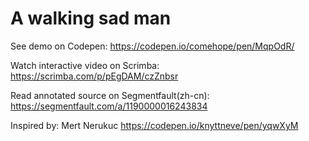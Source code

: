 # A walking sad man

See demo on Codepen: https://codepen.io/comehope/pen/MqpOdR/

Watch interactive video on Scrimba: https://scrimba.com/p/pEgDAM/czZnbsr

Read annotated source on Segmentfault(zh-cn): https://segmentfault.com/a/1190000016243834

Inspired by: Mert Nerukuc https://codepen.io/knyttneve/pen/yqwXyM
